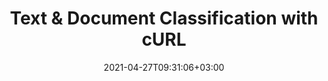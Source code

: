 ---
############################# Static ############################
layout: "product"
date: 2021-04-27T09:31:06+03:00
draft: false

product: "Classification"
product_tag: "classification"
platform: "cURL"
platform_tag: "curl"

############################# Head ############################
head_title: "Documents & Text Classification in Cloud | cURL for REST API"
head_description: "REST API to classify raw text from PDF, Microsoft Word, OpenDocument & rich text documents via cURL commands as per IAB-2 taxonomy."

############################# Header ############################
title: "Text & Document Classification with cURL"
description: "Classify raw text and documents as per IAB-2, Documents, and Sentiment taxonomy into predefined classes."
button:
    enable: true

############################# SubMenu ############################
submenu:
    enable: true
    
    left:
        img_alt: "GroupDocs.Classification for Cloud"
        image: "https://www.groupdocs.cloud/templates/groupdocscloud/images/sdk/272x272/groupdocs_classification-for-curl.webp"
        product: "GroupDocs.Classification"
        platform: "cURL"

    middle:
        button:
            # button loop
            - link: "#overview"
              text: "Overview"

            # button loop
            - link: "#features"
              text: "Features"


            # button loop
            - link: "https://docs.groupdocs.cloud/classification/release-notes/"
              text: "Release Notes"

            # button loop
            - link: "https://purchase.groupdocs.cloud/pricing"
              text: "Pricing"

    right:
        link_download: "https://groupdocscloud.github.io/"
        link_learn: "https://docs.groupdocs.cloud/classification/"
        link_buy: "https://purchase.groupdocs.cloud/buy"

############################# Overview ############################
overview:
    enable: true
    content: |
      GroupDocs.Classification Cloud for cURL provides you an automated way to classify your raw text or documents into ‎predefined categories based on IAB-2, Documents, or Sentiment taxonomy.‎ 
    tabs:
      enable: true
      
      ## TAB ONE ##
      tab_one:
        description: |
          An overview of the main features supported by GroupDocs.Classification Cloud for cURL.
      
        right:
          enable: true
          icon: "fas fa-object-group"
          title: "Overview"
          content: |
            * Classify Raw Data
            * Classify Document
      
      ## TAB TWO ##
      tab_two:
        description: |
          GroupDocs.Classification Cloud for cURL supports a number of document formats.

        left:
          enable: true
          table:
            # table loop
            - title: "Microsoft Office"
              content: |
                * **Word**: DOC, DOCX, DOCM, DOT, DOTX, DOTM, RTF‎
                
        right:
          enable: true
          table:
            # table loop
            - title: "Other Formats"
              content: |
                * **OpenDocument**: ODT, OTT
                * **Fixed Layout**:  PDF
                * **Text**: TXT
                

        


      ## TAB THREE ##
      tab_three:
        description: |
          GroupDocs.Classification Cloud for cURL - some of the supported languages and platforms.
      
        left:
          enable: true
          table:
            # table loop
            - icon: "fab fa-windows"
              title: "Operating Systems"
              content: |
                * Microsoft Windows Desktop
                * Microsoft Windows Server
                * Linux
                * MacOS

            # table loop
            - icon: "fas fa-code"
              title: "Supported Frameworks"
              content: |
                * Java 7 (1.7) and above

        right:
          enable: true
          table:
            # table loop
            - icon: "fas fa-cogs"
              title: "Development Environments"
              content: |
                * NetBeans
                * IntelliJ IDEA
                * Eclipse
            # table loop
            - icon: "fas fa-tools"
              title: "Build Automation Tool"
              content: |
                * Maven

############################# Features ############################
features:
    enable: true
    title: "Advanced Document Classification REST API Features"

    feature:
      # feature loop
      - icon: "fas fa-filter"
        content: "Classify raw text based on IAB-2, Documents, and Sentiment taxonomies"

      # feature loop
      - icon: "fas fa-check-square"
        content: "Perform classification of the documents as per IAB-2, Documents, or Sentiment taxonomies"

      # feature loop
      - icon: "fas fa-eye"
        content: "View classification information regarding classes and their respective probabilities"
      
      # feature loop
      - icon: "fas fa-bolt"
        content: "Speed up the development process"

      # feature loop
      - icon: "fas fa-folder"
        content: "100% tested and out of the box running"

      # feature loop
      - icon: "fas fa-thumbs-up"
        content: "Convenient to use API"

      # feature loop
      - icon: "fas fa-smile"
        content: "Easy integration with REST API"

      # feature loop
      - icon: "fas fa-lock"
        content: "APIs are secured and require authentication"

      # feature loop
      - icon: "fas fa-list-alt"
        content: "API explorer based on swagger collection"
      # feature loop
      - icon: "fas fa-random"
        content: "Classification of pivot tables in Excel workbooks"
      # feature loop
      - icon: "fas fa-lock"
        content: "APIs are secured and require authentication"
      # feature loop
      - icon: "fas fa-list"
        content: "API explorer based on swagger collection"
    
    more_feature:
      # more_feature_loop
      - title: "Supported Types of Taxonomy"
        content: "GroupDocs.Classification Cloud SDK for .NET performs classification based on three types of Taxonomies. ‎The raw text or document classification is done as per IAB-2, Document, or Sentiment ‎taxonomies. Following example shows how to classify raw text based on IAB-2 taxonomy using cURL:‎‎"

      # more_feature_loop
      - title: "Raw Text Classification as per IAB-2 Taxonomy - cURL - Request"
        content: |
          
          
          ```shell
          curl -X POST "https://api.groupdocs.cloud/v1.0/classification/classify?BestClassesCount=3" \
          -H "accept: application/json" \
          -H "authorization: Bearer TOKEN" \
          -H "Content-Type: application/json" \
          -d "{ \"description\": \"Medicine is an important part of our life\"}"
          ```
      # more_feature_loop
      - title: "Raw Text Online Classification as per IAB-2 Taxonomy - cURL - Response"
        content: |
          
          
          ```shell
              {
              "bestClassName": "Healthy_Living",
              "bestClassProbability": 53.77,
              "bestResults": [
                  {
                      "className": "Healthy_Living",
                      "classProbability": 53.77
                  },
                  {
                      "className": "Medical_Health",
                      "classProbability": 38.27
                  },
                  {
                      "className": "Pets",
                      "classProbability": 1.98
                  }
              ],
              "code": 200,
              "status": "OK"
          }
          
          ```
      

############################# Support ############################
support:
    enable: true

############################# Solutions ############################
solutions:
    enable: true
    title: "GroupDocs.Viewer Cloud also offers individual document rendering SDKs for other popular languages as listed below:"

    solution:
        # solution loop
        - img_alt: "GroupDocs.Viewer Cloud SDK for cURL"
          image: "https://www.groupdocs.cloud/templates/groupdocscloud/images/sdk/272x272/groupdocs_translation-for-curl.webp"
          product: "GroupDocs.Viewer"
          platform: "cURL"
          link: "/classification/curl/"

        # solution loop
        - img_alt: "GroupDocs.Viewer Cloud SDK for .NET"
          image: "https://www.groupdocs.cloud/templates/groupdocscloud/images/sdk/272x272/groupdocs_translation-for-net.webp"
          product: "GroupDocs.Viewer"
          platform: " .NET"
          link: "/classification/net/"

      

     

        

############################# Back to top ###############################
back_to_top:
  enable: true
---